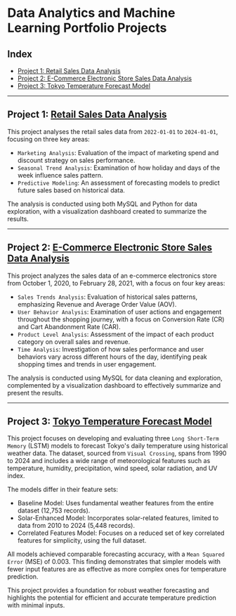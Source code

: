 # Data Analytics and Machine Learning Portfolio Projects

## Index
* [Project 1: Retail Sales Data Analysis](#project-1-retail-sales-data-analysis)
* [Project 2: E-Commerce Electronic Store Sales Data Analysis](#project-2-e-commerce-electronic-store-sales-data-analysis)
* [Project 3: Tokyo Temperature Forecast Model](#project-3-tokyo-temperature-forecast-model)

---

## Project 1: [Retail Sales Data Analysis](https://github.com/ltiongl/data-analytics-portfolio-projects/tree/main/retail-sales)

This project analyses the retail sales data from `2022-01-01` to `2024-01-01`, focusing on three key areas:
* `Marketing Analysis`: Evaluation of the impact of marketing spend and discount strategy on sales performance.
* `Seasonal Trend Analysis`: Examination of how holiday and days of the week influence sales pattern.
* `Predictive Modeling`: An assessment of forecasting models to predict future sales based on historical data.

The analysis is conducted using both MySQL and Python for data exploration, with a visualization dashboard created to summarize the results.

---

## Project 2: [E-Commerce Electronic Store Sales Data Analysis](https://github.com/ltiongl/data-analytics-portfolio-projects/tree/main/ecommerce-electronics-store-sales)

This project analyzes the sales data of an e-commerce electronics store from October 1, 2020, to February 28, 2021, with a focus on four key areas:
* `Sales Trends Analysis`: Evaluation of historical sales patterns, emphasizing Revenue and Average Order Value (AOV).
* `User Behavior Analysis`: Examination of user actions and engagement throughout the shopping journey, with a focus on Conversion Rate (CR) and Cart Abandonment Rate (CAR).
* `Product Level Analysis`: Assessment of the impact of each product category on overall sales and revenue.
* `Time Analysis`: Investigation of how sales performance and user behaviors vary across different hours of the day, identifying peak shopping times and trends in user engagement.
  
The analysis is conducted using MySQL for data cleaning and exploration, complemented by a visualization dashboard to effectively summarize and present the results.

---

## Project 3: [Tokyo Temperature Forecast Model](https://github.com/ltiongl/data-analytics-portfolio-projects/blob/main/tokyo-temperature-forecast)

This project focuses on developing and evaluating three `Long Short-Term Memory` (LSTM) models to forecast Tokyo's daily temperature using historical weather data. The dataset, sourced from `Visual Crossing`, spans from 1990 to 2024 and includes a wide range of meteorological features such as temperature, humidity, precipitation, wind speed, solar radiation, and UV index.

The models differ in their feature sets:
* Baseline Model: Uses fundamental weather features from the entire dataset (12,753 records).
* Solar-Enhanced Model: Incorporates solar-related features, limited to data from 2010 to 2024 (5,448 records).
* Correlated Features Model: Focuses on a reduced set of key correlated features for simplicity, using the full dataset.
  
All models achieved comparable forecasting accuracy, with a `Mean Squared Error` (MSE) of 0.003. This finding demonstrates that simpler models with fewer input features are as effective as more complex ones for temperature prediction.

This project provides a foundation for robust weather forecasting and highlights the potential for efficient and accurate temperature prediction with minimal inputs.
